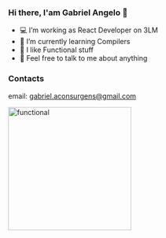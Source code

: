 ### Hi there, I'am Gabriel Angelo 👋

- 💻 I’m working as React Developer on 3LM
- 📖 I’m currently learning Compilers 
- 🧐 I like Functional stuff
- 🤠 Feel free to talk to me about anything

### Contacts
  email: gabriel.aconsurgens@gmail.com

<img src="https://user-images.githubusercontent.com/51804622/136234558-267de4a8-531a-44d1-a523-2ef725019ccb.jpg" alt="functional" style="width:250px;" />
<!-- ![](https://komarev.com/ghpvc/?username=morninn&color=blueviolet&style=flat) -->



<!-- **morninn/morninn** is a ✨ _special_ ✨ repository because its `README.md` (this file) appears on your GitHub profile.

Here are some ideas to get you started:

- I’m currently working on ...
- I’m currently learning ...
- I’m currently interested on Lambda Calculus and Functional Languages 
- 👯 I’m looking to collaborate on ...
- 🤔 I’m looking for help with ...
- 💬 Ask me about ...
- 📫 How to reach me: ...
- 😄 Pronouns: ...
- ⚡ Fun fact: ...
-->

